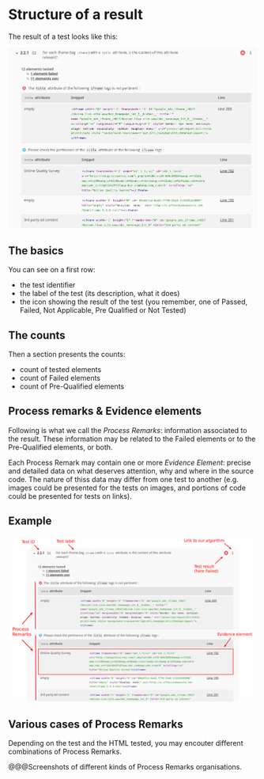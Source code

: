 # Structure of a result

The result of a test looks like this:

![Screenshot of a result](Images/screenshot-2016-04-22_Asqatasun_2.2.1_FAILED_PREQUALIFIED_evidence_elements.png)

## The basics

You can see on a first row:

* the test identifier
* the label of the test (its description, what it does)
* the icon showing the result of the test (you remember, one of Passed, Failed, Not Applicable, Pre Qualified or Not Tested)

## The counts

Then a section presents the counts:

* count of tested elements
* count of Failed elements
* count of Pre-Qualified elements

## Process remarks & Evidence elements

Following is what we call the *Process Remarks*: information associated to the result.
These information may be related to the Failed elements or to the Pre-Qualified elements, or both.

Each Process Remark may contain one or more *Evidence Element*: precise and detailed data 
on what deserves attention, why and where in the source code. The nature of thiss data may differ from
one test to another (e.g. images could be presented for the tests on images, and portions of
 code could be presented for tests on links). 

## Example

![Screenshot of a result with annotations](Images/screenshot-2016-04-22_Asqatasun_2.2.1_FAILED_PREQUALIFIED_evidence_elements_EXPLAINED.png)

## Various cases of Process Remarks

Depending on the test and the HTML tested, you may encouter different combinations of Process Remarks.

@@@Screenshots of different kinds of Process Remarks organisations.



